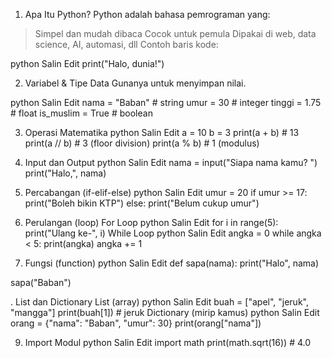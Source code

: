 1. Apa Itu Python?
Python adalah bahasa pemrograman yang:

> Simpel dan mudah dibaca
> Cocok untuk pemula
> Dipakai di web, data science, AI, automasi, dll
> Contoh baris kode:

python
Salin
Edit
print("Halo, dunia!")

2. Variabel & Tipe Data
Gunanya untuk menyimpan nilai.

python
Salin
Edit
nama = "Baban"         # string
umur = 30              # integer
tinggi = 1.75          # float
is_muslim = True       # boolean

3. Operasi Matematika
python
Salin
Edit
a = 10
b = 3
print(a + b)     # 13
print(a // b)    # 3  (floor division)
print(a % b)     # 1  (modulus)

4. Input dan Output
python
Salin
Edit
nama = input("Siapa nama kamu? ")
print("Halo,", nama)

5. Percabangan (if-elif-else)
python
Salin
Edit
umur = 20
if umur >= 17:
    print("Boleh bikin KTP")
else:
    print("Belum cukup umur")

6. Perulangan (loop)
For Loop
python
Salin
Edit
for i in range(5):
    print("Ulang ke-", i)
While Loop
python
Salin
Edit
angka = 0
while angka < 5:
    print(angka)
    angka += 1

7. Fungsi (function)
python
Salin
Edit
def sapa(nama):
    print("Halo", nama)

sapa("Baban")

. List dan Dictionary
List (array)
python
Salin
Edit
buah = ["apel", "jeruk", "mangga"]
print(buah[1])  # jeruk
Dictionary (mirip kamus)
python
Salin
Edit
orang = {"nama": "Baban", "umur": 30}
print(orang["nama"])

9. Import Modul
python
Salin
Edit
import math
print(math.sqrt(16))  # 4.0